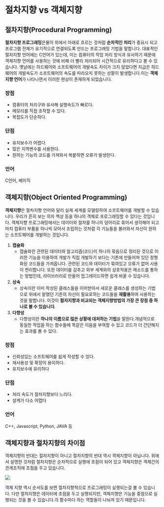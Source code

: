 # 절차지향 vs 객체지향

## 절차지향(Procedural Programming)

**절차지향 프로그래밍**은물이 위에서 아래로 흐르는 것처럼 **순차적인 처리**가 중요시 되고 프로그램 전체가 유기적으로 연결되도록 만드는 프로그래밍 기법을 말합니다. 대표적인 절차지향 언어에는 C언어가 있는데, 이는 컴퓨터의 작업 처리 방식과 유사하기 때문에 객체지향 언어를 사용하는 것에 비해 더 빨리 처리되어 시간적으로 유리하다고 볼 수 있습니다. 옛날에는 하드웨어와 소프트웨어의 개발속도 차이가 크지 않았다면 지금은 하드웨어의 개발속도가 소프트웨어의 속도를 따라오지 못하는 상황이 발생합니다.이는 **객체지향 언어**가 나타나면서 이러한 현상이 존재하게 되었습니다.

### 장점

- 컴퓨터의 처리구와 유사해 실행속도가 빠르다.
- 메모리를 직접 조작할 수 있다.
- 복잡도가 단순하다.

### 단점

- 유지보수가 어렵다.
- 많은 지역변수를 사용한다.
- 원하는 기능의 코드를 가져와서 복붙하면 오류가 발생한다.

### 언어

C언어, 베이직

## 객체지향(Object Oriented Programming)

**객체지향**은 절차지향 언어와 달리 실제 세계를 모델링하여 소프트웨어를 개발할 수 있습니다. 우리가 흔히 보는 의자 책상 등을 하나의 객체로 프로그래밍할 수 있다는 것입니다. 객체지향 프로그래밍에서는 데이터와 절차를 하나의 덩어리로 묶어서 생각해야 되고 마치 컴퓨터 부품을 하나씩 모아서 조립하는 것처럼 각 기능들을 불러와서 자신이 원하는 소프트웨어를 개발하는 것입니다.

1. **캡슐화**
   - 캡슐화란 관련된 데이터와 알고리즘(코드)이 하나의 묶음으로 정리된 것으로 이러한 기능을 이용하여 개발가 직접 개발하기 보다는 기존에 만들어져 있던 정형화된 코드들을 가져옵니다. 관련된 코드와 데이터가 묶여있고 오류가 없어 사용이 편리합니다. 또한 데이터를 감추고 외부 세계와의 상호작용은 메소드를 통하는 방법인데, 라이브러리로 만들어 업그레이드하면 쉽게 바꿀 수 있습니다.
2. **상속**
   - 상속이란 이미 작성된 클래스들을 이어받아서 새로운 클래스를 생성하는 기법으로 위에서 말했던 기존의 자신이 필요로하는 코드들을 **재활용**하여 사용하는것을 말합니다. 이것이 **절자지향과 비교되는 객체지향방법의 가장 큰 장점 중 하나로 볼 수 있습니다**.
3. **다향성**
   - 다향성이란 **하나의 이름으로 많은 상황에 대처하는 기법**을 말한다.개념적으로 동일한 작업을 하는 함수들에 똑같은 이음을 부여할 수 있고 코드가 더 간단해지는 효과를 볼 수 있다.

### 장점

- 신뢰성있는 소프트웨어를 쉽게 작성할 수 있다.
- 재사용성 및 확장이 용이하다.
- 유지보수에 유리하다

### 단점

- 처리 속도가 절차지향보다 느리다.
- 설계가 다소 어렵다

### 언어

C++, Javascript, Python, JAVA 등

## 객체지향과 절차지향의 차이점

객체지향의 반대는 절차지향이 아니고 절차지향의 반대 역시 객체지향이 아닙니다. 위에서 설명한 것처럼 절차지향은 순차적으로 실행에 초점이 되어 있고 객체지향은 객체간의 관계조직에 초점을 두고 있습니다.

![](https://user-images.githubusercontent.com/53684676/79070178-e9939980-7d0e-11ea-85ab-61889a1be6cb.png)

객체 지향 역시 순서도를 보면 절차지향적으로 프로그래밍이 실행되는걸 볼 수 있습니다. 다만 절차지향은 데이터에 초점을 두고 실행되지만, 객체지향은 기능을 중점으로 실행되는 것을 볼 수 있습니다.각 함수마다 하는 역할들이 나눠져 있기 때문입니다.